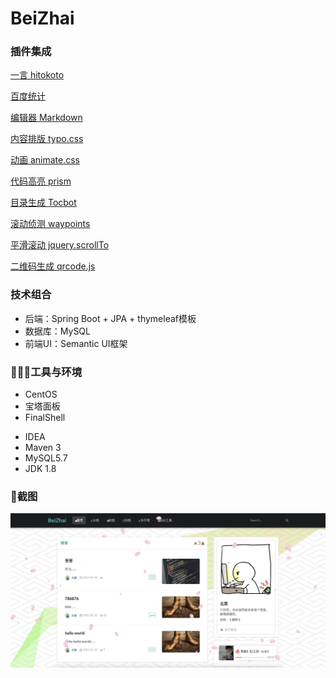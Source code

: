 # BeiZhai


### 插件集成

[一言 hitokoto](https://hitokoto.cn/)

[百度统计](https://tongji.baidu.com/web/30949752/welcome/login)

[编辑器 Markdown](https://pandao.github.io/editor.md/)

[内容排版 typo.css](https://github.com/sofish/typo.css)

[动画 animate.css](https://daneden.github.io/animate.css/)

[代码高亮 prism](https://github.com/PrismJS/prism)

[目录生成 Tocbot](https://tscanlin.github.io/tocbot/)

[滚动侦测 waypoints](http://imakewebthings.com/waypoints/)

[平滑滚动 jquery.scrollTo](https://github.com/flesler/jquery.scrollTo)

[二维码生成 qrcode.js](https://davidshimjs.github.io/qrcodejs/)

### **技术组合**

*  后端：Spring Boot + JPA + thymeleaf模板
*  数据库：MySQL
*  前端UI：Semantic UI框架

### **🧑🏼‍💻工具与环境**

- CentOS
- 宝塔面板
- FinalShell

*  IDEA
*  Maven 3
*  MySQL5.7
*  JDK 1.8

### 👀截图

![](doc/img.png)

